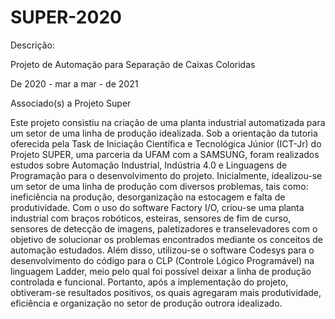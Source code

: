 # SUPER-2020

Descrição: 

Projeto de Automação para Separação de Caixas Coloridas 

De 2020 - mar a mar - de 2021

Associado(s) a Projeto Super

Este projeto consistiu na criação de uma planta industrial automatizada para um setor de uma linha de produção idealizada. Sob a orientação da tutoria oferecida pela Task de Iniciação Científica e Tecnológica Júnior (ICT-Jr) do Projeto SUPER, uma parceria da UFAM com a SAMSUNG, foram realizados estudos sobre Automação Industrial, Indústria 4.0 e Linguagens de Programação para o desenvolvimento do projeto. Inicialmente, idealizou-se um setor de uma linha de produção com diversos problemas, tais como: ineficiência na produção, desorganização na estocagem e falta de produtividade. Com o uso do software Factory I/O, criou-se uma planta industrial com braços robóticos, esteiras, sensores de fim de curso, sensores de detecção de imagens, paletizadores e transelevadores com o objetivo de solucionar os problemas encontrados mediante os conceitos de automação estudados. Além disso, utilizou-se o software Codesys para o desenvolvimento do código para o CLP (Controle Lógico Programável) na linguagem Ladder, meio pelo qual foi possível deixar a linha de produção controlada e funcional. Portanto, após a implementação do projeto, obtiveram-se resultados positivos, os quais agregaram mais produtividade, eficiência e organização no setor de produção outrora idealizado.
